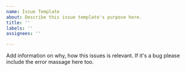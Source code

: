 ```yaml
---
name: Issue Template
about: Describe this issue template's purpose here.
title: ''
labels: ''
assignees: ''

---
```


Add information on why, how this issues is relevant. If it's a bug please include the error massage here too.
